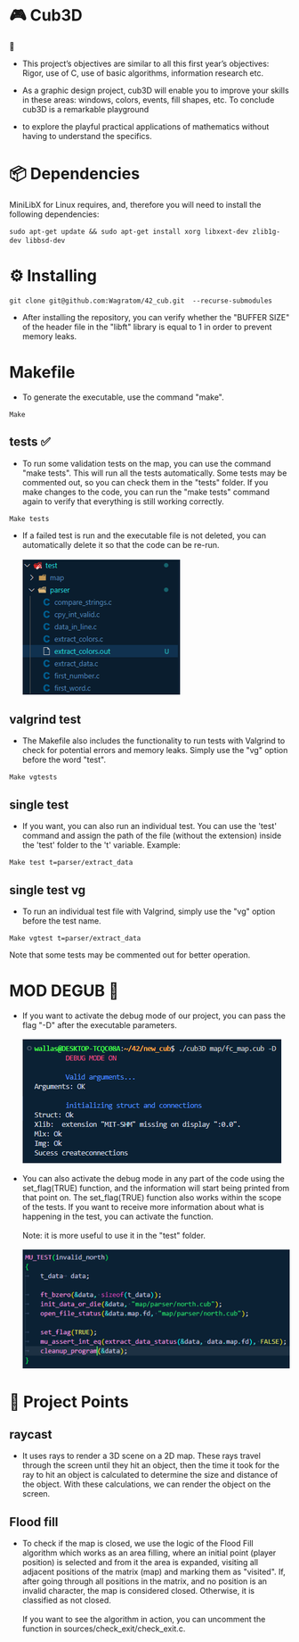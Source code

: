 # 🎮 Cub3D

📏
*	This project’s objectives are similar to all this first year’s objectives: Rigor, use of C, use of basic algorithms, information research etc.

*	As a graphic design project, cub3D will enable you to improve your skills in these areas: windows, colors, events, fill shapes, etc. To conclude cub3D is a remarkable playground

*	to explore the playful practical applications of mathematics without having to understand the specifics.

# 📦 Dependencies

MiniLibX for Linux requires, and, therefore you will need to install the following dependencies:
```
sudo apt-get update && sudo apt-get install xorg libxext-dev zlib1g-dev libbsd-dev
```
# ⚙️ Installing

```
git clone git@github.com:Wagratom/42_cub.git  --recurse-submodules
```

* After installing the repository, you can verify whether the "BUFFER SIZE" of the header file in the "libft" library is equal to 1 in order to prevent memory leaks.

# Makefile

* To generate the executable, use the command "make".
```
Make
```


## tests ✅

- To run some validation tests on the map, you can use the command "make tests". This will run all the tests automatically. Some tests may be commented out, so you can check them in the "tests" folder. If you make changes to the code, you can run the "make tests" command again to verify that everything is still working correctly.
```
Make tests
```

- If a failed test is run and the executable file is not deleted, you can automatically delete it so that the code can be re-run. <br> <br> ![error teste](.github/error_tst.png)



## valgrind test

- The Makefile also includes the functionality to run tests with Valgrind to check for potential errors and memory leaks. Simply use the "vg" option before the word "test".
```
Make vgtests
```

## single test

- If you want, you can also run an individual test. You can use the 'test' command and assign the path of the file (without the extension) inside the 'test' folder to the 't' variable. Example:
```
Make test t=parser/extract_data
```

## single test vg

- To run an individual test file with Valgrind, simply use the "vg" option before the test name.
```
Make vgtest t=parser/extract_data
```

Note that some tests may be commented out for better operation.

# MOD DEGUB 🌈

- If you want to activate the debug mode of our project, you can pass the flag "-D" after the executable parameters. <br> <br>![teste](.github/modo_debug.png)

- You can also activate the debug mode in any part of the code using the set_flag(TRUE) function, and the information will start being printed from that point on. The set_flag(TRUE) function also works within the scope of the tests. If you want to receive more information about what is happening in the test, you can activate the function. <br> <br> Note: it is more useful to use it in the "test" folder. <br> <br> ![teste](.github/set_flag_true.png)


# 📢 Project Points

<h2>raycast</h2>

*	It uses rays to render a 3D scene on a 2D map. These rays travel through the screen until they hit an object, then the time it took for the ray to hit an object is calculated to determine the size and distance of the object. With these calculations, we can render the object on the screen.

<h2>Flood fill</h2>

*	To check if the map is closed, we use the logic of the Flood Fill algorithm which works as an area filling, where an initial point (player position) is selected and from it the area is expanded, visiting all adjacent positions of the matrix (map) and marking them as "visited". If, after going through all positions in the matrix, and no position is an invalid character, the map is considered closed. Otherwise, it is classified as not closed. <br> <br> If you want to see the algorithm in action, you can uncomment the function in sources/check_exit/check_exit.c.

